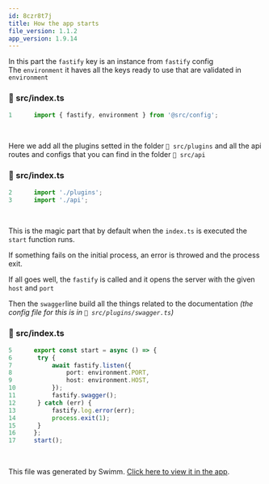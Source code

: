 ```yaml
---
id: 8czr8t7j
title: How the app starts
file_version: 1.1.2
app_version: 1.9.14
---
```


In this part the `fastify`<swm-token data-swm-token=":src/index.ts:1:4:4:`import { fastify, environment } from &#39;@src/config&#39;;`"/> key is an instance from `fastify`<swm-token data-swm-token=":src/config.ts:21:4:4:`export const fastify = Fastify({`"/> config<br/>
The `environment`<swm-token data-swm-token=":src/index.ts:1:7:7:`import { fastify, environment } from &#39;@src/config&#39;;`"/> it haves all the keys ready to use that are validated in `environment`<swm-token data-swm-token=":src/config.ts:8:4:4:`export const environment = parseEnv(process.env, {`"/>
<!-- NOTE-swimm-snippet: the lines below link your snippet to Swimm -->
### 📄 src/index.ts
```typescript
1      import { fastify, environment } from '@src/config';
```

<br/>

Here we add all the plugins setted in the folder `📄 src/plugins` and all the api routes and configs that you can find in the folder `📄 src/api`
<!-- NOTE-swimm-snippet: the lines below link your snippet to Swimm -->
### 📄 src/index.ts
```typescript
2      import './plugins';
3      import './api';
```

<br/>

This is the magic part that by default when the `index.ts` is executed the `start` function runs.

If something fails on the initial process, an error is throwed and the process exit.

If all goes well, the `fastify`<swm-token data-swm-token=":src/index.ts:7:3:3:`		await fastify.listen({`"/> is called and it opens the server with the given `host` and `port`

Then the `swagger`<swm-token data-swm-token=":src/index.ts:11:3:3:`		fastify.swagger();`"/>line build all the things related to the documentation _(the config file for this is in `📄 src/plugins/swagger.ts`)_
<!-- NOTE-swimm-snippet: the lines below link your snippet to Swimm -->
### 📄 src/index.ts
```typescript
5      export const start = async () => {
6      	try {
7      		await fastify.listen({
8      			port: environment.PORT,
9      			host: environment.HOST,
10     		});
11     		fastify.swagger();
12     	} catch (err) {
13     		fastify.log.error(err);
14     		process.exit(1);
15     	}
16     };
17     start();
```

<br/>

This file was generated by Swimm. [Click here to view it in the app](https://app.swimm.io/repos/Z2l0aHViJTNBJTNBcGF5YW5hLWNoYWxsZW5nZSUzQSUzQW1hcnR1ZGV2/docs/8czr8t7j).
